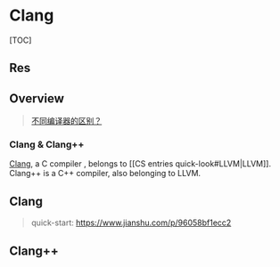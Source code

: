 # Clang

[TOC]



## Res

## Overview
> [不同编译器的区别？](https://www.zhihu.com/question/24873800)

### Clang & Clang++

[Clang](https://clang.llvm.org), a C compiler , belongs to [[CS entries quick-look#LLVM|LLVM]].
Clang++ is a C++ compiler, also belonging to LLVM.
	



## Clang

> quick-start: https://www.jianshu.com/p/96058bf1ecc2



## Clang++
